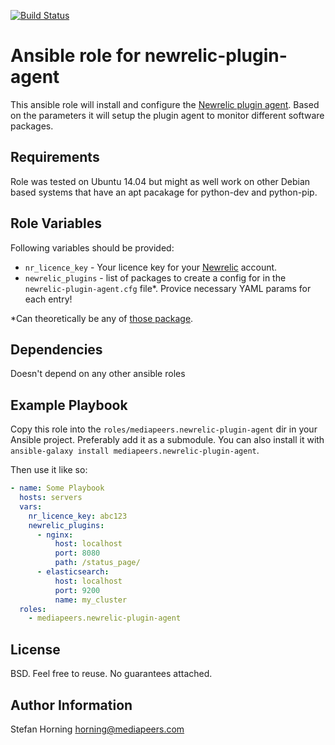 [![Build Status](https://travis-ci.org/mediapeers/ansible-role-newrelic-plugin-agent.svg?branch=master)](https://travis-ci.org/mediapeers/ansible-role-newrelic-plugin-agent)

# Ansible role for newrelic-plugin-agent
This ansible role will install and configure the [Newrelic plugin agent](https://github.com/MeetMe/newrelic-plugin-agent). Based on the parameters it will setup the plugin agent to monitor
different software packages.

## Requirements
Role was tested on Ubuntu 14.04 but might as well work on other Debian based systems that have an apt pacakage for python-dev and python-pip.

## Role Variables
Following variables should be provided:
- `nr_licence_key` - Your licence key for your [Newrelic](http://newrelic.com/) account.
- `newrelic_plugins` - list of packages to create a config for in the `newrelic-plugin-agent.cfg` file*. Provice necessary YAML params for each entry!

*Can theoretically be any of [those package](https://github.com/MeetMe/newrelic-plugin-agent/blob/master/README.rst#newrelic-plugin-agent).

## Dependencies
Doesn't depend on any other ansible roles

## Example Playbook
Copy this role into the `roles/mediapeers.newrelic-plugin-agent` dir in your Ansible project. Preferably add it as a submodule.
You can also install it with `ansible-galaxy install mediapeers.newrelic-plugin-agent`.

Then use it like so:
```yaml
- name: Some Playbook
  hosts: servers
  vars:
    nr_licence_key: abc123
    newrelic_plugins:
      - nginx:
          host: localhost
          port: 8080
          path: /status_page/
      - elasticsearch:
          host: localhost
          port: 9200
          name: my_cluster
  roles:
    - mediapeers.newrelic-plugin-agent
```

## License
BSD. Feel free to reuse. No guarantees attached.

## Author Information
Stefan Horning <horning@mediapeers.com>
